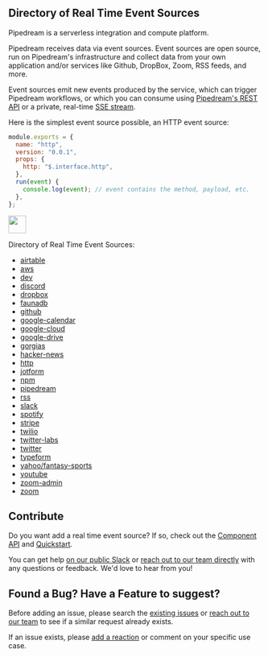 ## Directory of Real Time Event Sources

Pipedream is a serverless integration and compute platform. 

Pipedream receives data via event sources. Event sources are open source, run on Pipedream's infrastructure and collect data from your own application and/or services like Github, DropBox, Zoom, RSS feeds, and more.

Event sources emit new events produced by the service, which can trigger Pipedream workflows, or which you can consume using [Pipedream's REST API](https://docs.pipedream.com/api/rest/) or a private, real-time [SSE stream](https://docs.pipedream.com/api/sse/).

Here is the simplest event source possible, an HTTP event source:

```javascript
module.exports = {
  name: "http",
  version: "0.0.1",
  props: {
    http: "$.interface.http",
  },
  run(event) {
    console.log(event); // event contains the method, payload, etc.
  },
};
```

<a href="http://tod.ly/2UNkcs3"><img src="https://i.ibb.co/m0bBsSL/deploy-clean.png" height="35"></a>

Directory of Real Time Event Sources:
- [airtable](https://github.com/PipedreamHQ/pipedream/blob/master/components/airtable)
- [aws](https://github.com/PipedreamHQ/pipedream/blob/master/components/aws)
- [dev](https://github.com/PipedreamHQ/pipedream/blob/master/components/dev)
- [discord](https://github.com/PipedreamHQ/pipedream/blob/master/components/discord)
- [dropbox](https://github.com/PipedreamHQ/pipedream/blob/master/components/dropbox)
- [faunadb](https://github.com/PipedreamHQ/pipedream/blob/master/components/faunadb)
- [github](https://github.com/PipedreamHQ/pipedream/blob/master/components/github)
- [google-calendar](https://github.com/PipedreamHQ/pipedream/blob/master/components/google-calendar)
- [google-cloud](https://github.com/PipedreamHQ/pipedream/blob/master/components/google-cloud)
- [google-drive](https://github.com/PipedreamHQ/pipedream/blob/master/components/google-drive)
- [gorgias](https://github.com/PipedreamHQ/pipedream/blob/master/components/gorgias)
- [hacker-news](https://github.com/PipedreamHQ/pipedream/blob/master/components/hacker-news)
- [http](https://github.com/PipedreamHQ/pipedream/blob/master/components/http)
- [jotform](https://github.com/PipedreamHQ/pipedream/blob/master/components/jotform)
- [npm](https://github.com/PipedreamHQ/pipedream/blob/master/components/npm)
- [pipedream](https://github.com/PipedreamHQ/pipedream/blob/master/components/pipedream)
- [rss](https://github.com/PipedreamHQ/pipedream/blob/master/components/rss)
- [slack](https://github.com/PipedreamHQ/pipedream/blob/master/components/slack)
- [spotify](https://github.com/PipedreamHQ/pipedream/blob/master/components/spotify)
- [stripe](https://github.com/PipedreamHQ/pipedream/blob/master/components/stripe)
- [twilio](https://github.com/PipedreamHQ/pipedream/blob/master/components/twilio)
- [twitter-labs](https://github.com/PipedreamHQ/pipedream/blob/master/components/twitter-labs)
- [twitter](https://github.com/PipedreamHQ/pipedream/blob/master/components/twitter)
- [typeform](https://github.com/PipedreamHQ/pipedream/blob/master/components/typeform)
- [yahoo/fantasy-sports](https://github.com/PipedreamHQ/pipedream/blob/master/components/yahoo/fantasy-sports)
- [youtube](https://github.com/PipedreamHQ/pipedream/blob/master/components/youtube)
- [zoom-admin](https://github.com/PipedreamHQ/pipedream/blob/master/components/zoom-admin)
- [zoom](https://github.com/PipedreamHQ/pipedream/blob/master/components/zoom)

## Contribute

Do you want add a real time event source?  If so, check out the [Component API](https://github.com/PipedreamHQ/pipedream/blob/master/COMPONENT-API.md) and [Quickstart](https://github.com/PipedreamHQ/pipedream/blob/master/QUICKSTART.md).

You can get help [on our public Slack](https://pipedream.com/community) or [reach out to our team directly](https://docs.pipedream.com/support/) with any questions or feedback. We'd love to hear from you!

## Found a Bug? Have a Feature to suggest?

Before adding an issue, please search the [existing issues](https://github.com/PipedreamHQ/pipedream/issues) or [reach out to our team](https://docs.pipedream.com/support/) to see if a similar request already exists.

If an issue exists, please [add a reaction](https://help.github.com/en/github/collaborating-with-issues-and-pull-requests/about-conversations-on-github) or comment on your specific use case.
